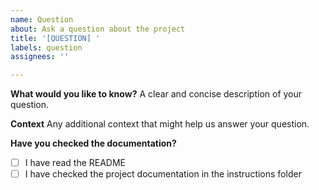 ```yaml
---
name: Question
about: Ask a question about the project
title: '[QUESTION] '
labels: question
assignees: ''

---
```


**What would you like to know?**
A clear and concise description of your question.

**Context**
Any additional context that might help us answer your question.

**Have you checked the documentation?**
- [ ] I have read the README
- [ ] I have checked the project documentation in the instructions folder